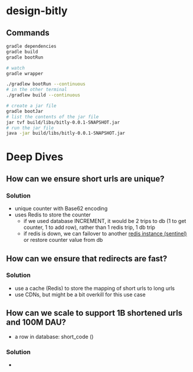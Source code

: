 # design-bitly
## Commands
```bash
gradle dependencies
gradle build
gradle bootRun

# watch
gradle wrapper

./gradlew bootRun --continuous
# in the other terminal
./gradlew build --continuous

# create a jar file
gradle bootJar
# list the contents of the jar file
jar tvf build/libs/bitly-0.0.1-SNAPSHOT.jar
# run the jar file
java -jar build/libs/bitly-0.0.1-SNAPSHOT.jar
```

# Deep Dives
## How can we ensure short urls are unique?
### Solution
- unique counter with Base62 encoding
- uses Redis to store the counter
    - if we used database INCREMENT, it would be 2 trips to db (1 to get counter, 1 to add row), rather than 1 redis trip, 1 db trip
    - if redis is down, we can failover to another [redis instance (sentinel)](https://github.com/bookpanda/deepdive-redis) or restore counter value from db

## How can we ensure that redirects are fast?
### Solution
- use a cache (Redis) to store the mapping of short urls to long urls
- use CDNs, but might be a bit overkill for this use case

## How can we scale to support 1B shortened urls and 100M DAU?
- a row in database: short_code ()
### Solution
- 